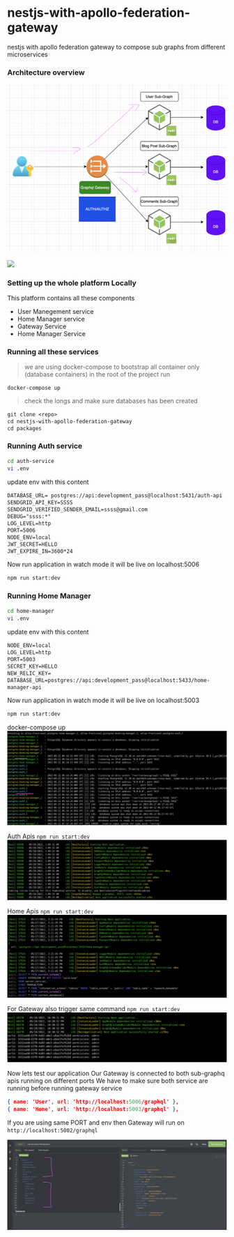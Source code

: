# nestjs-with-apollo-federation-gateway

nestjs with apollo federation gateway to compose sub graphs from different microservices

### Architecture overview

![](./snap/snap.png)

![](https://raw.githubusercontent.com/rkudryashov/graphql-federation/master/architecture.png)

### Setting up the whole platform Locally 

This platform contains all these components 

- User Manegement service
- Home Manager service
- Gateway Service
- Home Manager Service

### Running all these services 

> we are using docker-compose to bootstrap all container only (database containers)
> in the root of the project run
```
docker-compose up
```
> check the longs and make sure databases has been created 
```
git clone <repo>
cd nestjs-with-apollo-federation-gateway
cd packages
```
### Running Auth service

```sh
cd auth-service
vi .env
```
update env with this content 
```
DATABASE_URL= postgres://api:development_pass@localhost:5431/auth-api
SENDGRID_API_KEY=SSSS
SENDGRID_VERIFIED_SENDER_EMAIL=ssss@gmail.com
DEBUG="ssss:*"
LOG_LEVEL=http
PORT=5006
NODE_ENV=local
JWT_SECRET=HELLO
JWT_EXPIRE_IN=3600*24
```
Now run application in watch mode it will be live on localhost:5006 
```sh
npm run start:dev
```
### Running Home Manager

```sh
cd home-manager
vi .env
```
update env with this content 
```
NODE_ENV=local
LOG_LEVEL=http
PORT=5003
SECRET_KEY=HELLO
NEW_RELIC_KEY=
DATABASE_URL=postgres://api:development_pass@localhost:5433/home-manager-api
```
Now run application in watch mode it will be live on localhost:5003 
```sh
npm run start:dev
```
docker-compose up
![](./snap/service-snap-3.png)

Auth Apis `npm run start:dev`
![](./snap/service-snap-4.png)

Home Apis `npm run start:dev`
![](./snap/service-snap-5.png)

For Gateway also trigger same command `npm run start:dev`
![](./snap/service-snap-6.png)

Now lets test our application 
Our Gateway is connected to both sub-graphq apis running on different ports 
We have to make sure both service are running before running gateway service 
```json
{ name: 'User', url: 'http://localhost:5006/graphql' },
{ name: 'Home', url: 'http://localhost:5003/graphql' },
```
If you are using same PORT and env then Gateway will run on `http://localhost:5002/graphql`

![](./snap/service-snap-2.png)
